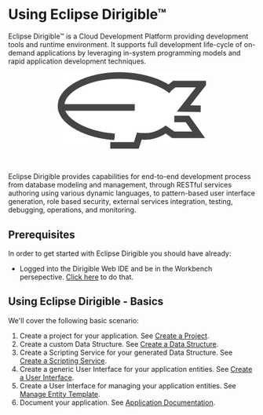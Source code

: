 # Using Eclipse Dirigible™

Eclipse Dirigible™ is a Cloud Development Platform providing development tools and runtime environment. It supports full development life-cycle of on-demand applications by leveraging in-system programming models and rapid application development techniques.

<p align="center">
  <img src="images/dirigible-logo-symbol.png" width="60%" alt="dirigible logo"/>
</p>

<br>

Eclipse Dirigible provides capabilities for end-to-end development process from database modeling and management, through RESTful services authoring using various dynamic languages, to pattern-based user interface generation, role based security, external services integration, testing, debugging, operations, and monitoring.

## Prerequisites

In order to get started with Eclipse Dirigible you should have already:

* Logged into the Dirigible Web IDE and be in the Workbench persepective. [Click here][1] to do that.

## Using Eclipse Dirigible - Basics

We'll cover the following basic scenario:

1. Create a project for your application. See [Create a Project][2].
2. Create a custom Data Structure. See [Create a Data Structure][3].
3. Create a Scripting Service for your generated Data Structure. See [Create a Scripting Service][4].
4. Create a generic User Interface for your application entities. See [Create a User Interface][5].
5. Create a User Interface for managing your application entities. See [Manage Entity Template][6].
6. Document your application. See [Application Documentation][7].


[1]: http://dirigible.eclipse.org/
[2]: https://github.com/dirigiblelabs/curriculum/tree/master/NikolayMateev/WrittenDocumentation/Dirigible-Basics/ProjectCreation.md
[3]: https://github.com/dirigiblelabs/curriculum/tree/master/NikolayMateev/WrittenDocumentation/Dirigible-Basics/DataStructures.md
[4]: https://github.com/dirigiblelabs/curriculum/tree/master/NikolayMateev/WrittenDocumentation/Dirigible-Basics/ScriptingServices.md
[5]: https://github.com/dirigiblelabs/curriculum/tree/master/NikolayMateev/WrittenDocumentation/Dirigible-Basics/UserInterfaces.md
[6]: https://github.com/dirigiblelabs/curriculum/tree/master/NikolayMateev/WrittenDocumentation/Dirigible-Basics/ManagingEntityTemplates.md
[7]: https://github.com/dirigiblelabs/curriculum/tree/master/NikolayMateev/WrittenDocumentation/Dirigible-Basics/ApplicationDocumentation.md
